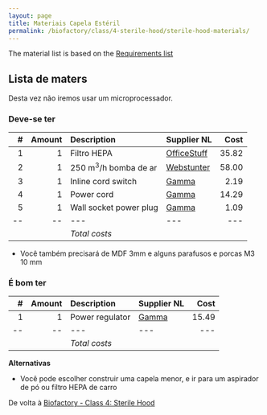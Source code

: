 ```yaml
---
layout: page
title: Materiais Capela Estéril
permalink: /biofactory/class/4-sterile-hood/sterile-hood-materials/
---
```


The material list is based on the [Requirements list](/biofactory/class/4-sterile-hood/requirements/)

## Lista de maters

Desta vez não iremos usar um microprocessador.

### Deve-se ter

|#|Amount|Description|Supplier NL|Cost|
|-:|----:|:---------|:-------|---:|
|1|1|Filtro HEPA|[OfficeStuff](http://www.officestuff.nl/producten/9370101-hepa_filter_large/)|35.82|
|2|1|250 m<sup>3</sup>/h bomba de ar|[Webstunter](http://www.webstunter.com/ventilatie-afzuiging/centrifugaal-ventilator-afzuigmotor/direct-aangedreven-acv-centrifugaal-ventilator-afzuigmotor-250-m-h.html)|58.00|
|3|1|Inline cord switch|[Gamma](https://www.gamma.nl/assortiment/gamma-snoerschakelaar-wit/p/B456235)|2.19|
|4|1|Power cord|[Gamma](https://www.gamma.nl/assortiment/gamma-huishoudsnoer-rond-3x1-5-mm-wit-5-m/p/B457211)|14.29|
|5|1|Wall socket power plug|[Gamma](https://www.gamma.nl/assortiment/stekker-wit/p/B306915)|1.09|
|--|--|---|---|---|
|||*Total costs*|||

* Você também precisará de MDF 3mm e alguns parafusos e porcas M3 10 mm

### É bom ter

|#|Amount|Description|Supplier NL|Cost|
|-:|----:|:---------|:-------|---:|
|1|1|Power regulator|[Gamma](https://www.gamma.nl/assortiment/gamma-snoerdimmer-halogeen-wit/p/B456265)|15.49|
|--|--|---|---|---|
|||*Total costs*|||

**Alternativas**

* Você pode escolher construir uma capela menor, e ir para um aspirador de pó ou filtro HEPA de carro

De volta à [Biofactory - Class 4: Sterile Hood](/biofactory/class/4-sterile-hood/)

